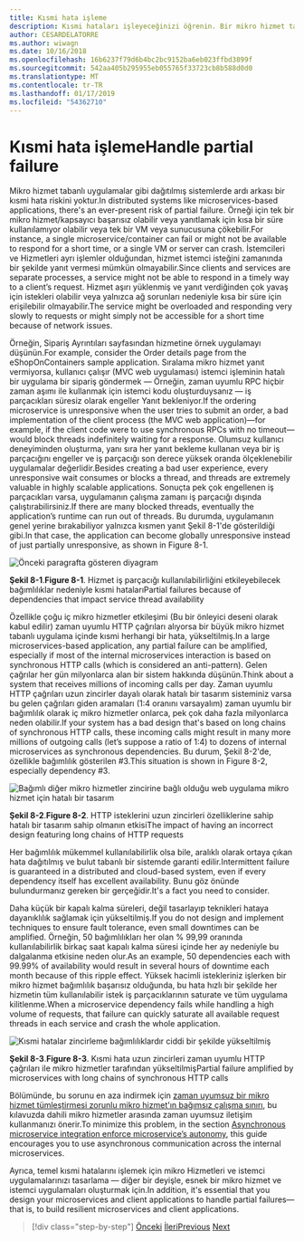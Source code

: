 ```yaml
---
title: Kısmi hata işleme
description: Kısmi hataları işleyeceğinizi öğrenin. Bir mikro hizmet tam olarak işlevsel olmayabilir ancak yine de bazı faydalı bir iş yapmanız mümkün olabilir.
author: CESARDELATORRE
ms.author: wiwagn
ms.date: 10/16/2018
ms.openlocfilehash: 16b6237f79d6b4bc2bc9152ba6eb023ffbd3899f
ms.sourcegitcommit: 542aa405b295955eb055765f33723cb8b588d0d0
ms.translationtype: MT
ms.contentlocale: tr-TR
ms.lasthandoff: 01/17/2019
ms.locfileid: "54362710"
---
```

# <a name="handle-partial-failure"></a><span data-ttu-id="cf0b7-104">Kısmi hata işleme</span><span class="sxs-lookup"><span data-stu-id="cf0b7-104">Handle partial failure</span></span>

<span data-ttu-id="cf0b7-105">Mikro hizmet tabanlı uygulamalar gibi dağıtılmış sistemlerde ardı arkası bir kısmi hata riskini yoktur.</span><span class="sxs-lookup"><span data-stu-id="cf0b7-105">In distributed systems like microservices-based applications, there's an ever-present risk of partial failure.</span></span> <span data-ttu-id="cf0b7-106">Örneği için tek bir mikro hizmet/kapsayıcı başarısız olabilir veya yanıtlamak için kısa bir süre kullanılamıyor olabilir veya tek bir VM veya sunucusuna çökebilir.</span><span class="sxs-lookup"><span data-stu-id="cf0b7-106">For instance, a single microservice/container can fail or might not be available to respond for a short time, or a single VM or server can crash.</span></span> <span data-ttu-id="cf0b7-107">İstemcileri ve Hizmetleri ayrı işlemler olduğundan, hizmet istemci isteğini zamanında bir şekilde yanıt vermesi mümkün olmayabilir.</span><span class="sxs-lookup"><span data-stu-id="cf0b7-107">Since clients and services are separate processes, a service might not be able to respond in a timely way to a client’s request.</span></span> <span data-ttu-id="cf0b7-108">Hizmet aşırı yüklenmiş ve yanıt verdiğinden çok yavaş için istekleri olabilir veya yalnızca ağ sorunları nedeniyle kısa bir süre için erişilebilir olmayabilir.</span><span class="sxs-lookup"><span data-stu-id="cf0b7-108">The service might be overloaded and responding very slowly to requests or might simply not be accessible for a short time because of network issues.</span></span>

<span data-ttu-id="cf0b7-109">Örneğin, Sipariş Ayrıntıları sayfasından hizmetine örnek uygulamayı düşünün.</span><span class="sxs-lookup"><span data-stu-id="cf0b7-109">For example, consider the Order details page from the eShopOnContainers sample application.</span></span> <span data-ttu-id="cf0b7-110">Sıralama mikro hizmet yanıt vermiyorsa, kullanıcı çalışır (MVC web uygulaması) istemci işleminin hatalı bir uygulama bir sipariş göndermek — Örneğin, zaman uyumlu RPC hiçbir zaman aşımı ile kullanmak için istemci kodu oluşturduysanız — iş parçacıkları süresiz olarak engeller Yanıt bekleniyor.</span><span class="sxs-lookup"><span data-stu-id="cf0b7-110">If the ordering microservice is unresponsive when the user tries to submit an order, a bad implementation of the client process (the MVC web application)—for example, if the client code were to use synchronous RPCs with no timeout—would block threads indefinitely waiting for a response.</span></span> <span data-ttu-id="cf0b7-111">Olumsuz kullanıcı deneyiminden oluşturma, yanı sıra her yanıt bekleme kullanan veya bir iş parçacığını engeller ve iş parçacığı son derece yüksek oranda ölçeklenebilir uygulamalar değerlidir.</span><span class="sxs-lookup"><span data-stu-id="cf0b7-111">Besides creating a bad user experience, every unresponsive wait consumes or blocks a thread, and threads are extremely valuable in highly scalable applications.</span></span> <span data-ttu-id="cf0b7-112">Sonuçta pek çok engellenen iş parçacıkları varsa, uygulamanın çalışma zamanı iş parçacığı dışında çalıştırabilirsiniz.</span><span class="sxs-lookup"><span data-stu-id="cf0b7-112">If there are many blocked threads, eventually the application’s runtime can run out of threads.</span></span> <span data-ttu-id="cf0b7-113">Bu durumda, uygulamanın genel yerine bırakabiliyor yalnızca kısmen yanıt Şekil 8-1'de gösterildiği gibi.</span><span class="sxs-lookup"><span data-stu-id="cf0b7-113">In that case, the application can become globally unresponsive instead of just partially unresponsive, as shown in Figure 8-1.</span></span>

![Önceki paragrafta gösteren diyagram](./media/image1.png)

<span data-ttu-id="cf0b7-115">**Şekil 8-1**.</span><span class="sxs-lookup"><span data-stu-id="cf0b7-115">**Figure 8-1**.</span></span> <span data-ttu-id="cf0b7-116">Hizmet iş parçacığı kullanılabilirliğini etkileyebilecek bağımlılıklar nedeniyle kısmi hataları</span><span class="sxs-lookup"><span data-stu-id="cf0b7-116">Partial failures because of dependencies that impact service thread availability</span></span>

<span data-ttu-id="cf0b7-117">Özellikle çoğu iç mikro hizmetler etkileşimi (Bu bir önleyici deseni olarak kabul edilir) zaman uyumlu HTTP çağrıları alıyorsa bir büyük mikro hizmet tabanlı uygulama içinde kısmi herhangi bir hata, yükseltilmiş.</span><span class="sxs-lookup"><span data-stu-id="cf0b7-117">In a large microservices-based application, any partial failure can be amplified, especially if most of the internal microservices interaction is based on synchronous HTTP calls (which is considered an anti-pattern).</span></span> <span data-ttu-id="cf0b7-118">Gelen çağrılar her gün milyonlarca alan bir sistem hakkında düşünün.</span><span class="sxs-lookup"><span data-stu-id="cf0b7-118">Think about a system that receives millions of incoming calls per day.</span></span> <span data-ttu-id="cf0b7-119">Zaman uyumlu HTTP çağrıları uzun zincirler dayalı olarak hatalı bir tasarım sisteminiz varsa bu gelen çağrıları giden aramaları (1:4 oranını varsayalım) zaman uyumlu bir bağımlılık olarak iç mikro hizmetler onlarca, pek çok daha fazla milyonlarca neden olabilir.</span><span class="sxs-lookup"><span data-stu-id="cf0b7-119">If your system has a bad design that's based on long chains of synchronous HTTP calls, these incoming calls might result in many more millions of outgoing calls (let’s suppose a ratio of 1:4) to dozens of internal microservices as synchronous dependencies.</span></span> <span data-ttu-id="cf0b7-120">Bu durum, Şekil 8-2'de, özellikle bağımlılık gösterilen \#3.</span><span class="sxs-lookup"><span data-stu-id="cf0b7-120">This situation is shown in Figure 8-2, especially dependency \#3.</span></span>

![Bağımlı diğer mikro hizmetler zincirine bağlı olduğu web uygulama mikro hizmet için hatalı bir tasarım](./media/image2.png)

<span data-ttu-id="cf0b7-122">**Şekil 8-2**.</span><span class="sxs-lookup"><span data-stu-id="cf0b7-122">**Figure 8-2**.</span></span> <span data-ttu-id="cf0b7-123">HTTP isteklerini uzun zincirleri özelliklerine sahip hatalı bir tasarım sahip olmanın etkisi</span><span class="sxs-lookup"><span data-stu-id="cf0b7-123">The impact of having an incorrect design featuring long chains of HTTP requests</span></span>

<span data-ttu-id="cf0b7-124">Her bağımlılık mükemmel kullanılabilirlik olsa bile, aralıklı olarak ortaya çıkan hata dağıtılmış ve bulut tabanlı bir sistemde garanti edilir.</span><span class="sxs-lookup"><span data-stu-id="cf0b7-124">Intermittent failure is guaranteed in a distributed and cloud-based system, even if every dependency itself has excellent availability.</span></span> <span data-ttu-id="cf0b7-125">Bunu göz önünde bulundurmanız gereken bir gerçeğidir.</span><span class="sxs-lookup"><span data-stu-id="cf0b7-125">It's a fact you need to consider.</span></span>

<span data-ttu-id="cf0b7-126">Daha küçük bir kapalı kalma süreleri, değil tasarlayıp teknikleri hataya dayanıklılık sağlamak için yükseltilmiş.</span><span class="sxs-lookup"><span data-stu-id="cf0b7-126">If you do not design and implement techniques to ensure fault tolerance, even small downtimes can be amplified.</span></span> <span data-ttu-id="cf0b7-127">Örneğin, 50 bağımlılıkları her olan % 99,99 oranında kullanılabilirlik birkaç saat kapalı kalma süresi içinde her ay nedeniyle bu dalgalanma etkisine neden olur.</span><span class="sxs-lookup"><span data-stu-id="cf0b7-127">As an example, 50 dependencies each with 99.99% of availability would result in several hours of downtime each month because of this ripple effect.</span></span> <span data-ttu-id="cf0b7-128">Yüksek hacimli istekleriniz işlerken bir mikro hizmet bağımlılık başarısız olduğunda, bu hata hızlı bir şekilde her hizmetin tüm kullanılabilir istek iş parçacıklarının saturate ve tüm uygulama kilitlenme.</span><span class="sxs-lookup"><span data-stu-id="cf0b7-128">When a microservice dependency fails while handling a high volume of requests, that failure can quickly saturate all available request threads in each service and crash the whole application.</span></span>

![Kısmi hatalar zincirleme bağımlılıklardır ciddi bir şekilde yükseltilmiş](./media/image3.png)

<span data-ttu-id="cf0b7-130">**Şekil 8-3**.</span><span class="sxs-lookup"><span data-stu-id="cf0b7-130">**Figure 8-3**.</span></span> <span data-ttu-id="cf0b7-131">Kısmi hata uzun zincirleri zaman uyumlu HTTP çağrıları ile mikro hizmetler tarafından yükseltilmiş</span><span class="sxs-lookup"><span data-stu-id="cf0b7-131">Partial failure amplified by microservices with long chains of synchronous HTTP calls</span></span>

<span data-ttu-id="cf0b7-132">Bölümünde, bu sorunu en aza indirmek için [zaman uyumsuz bir mikro hizmet tümleştirmesi zorunlu mikro hizmet'ın bağımsız çalışma sınırı](../architect-microservice-container-applications/communication-in-microservice-architecture.md#asynchronous-microservice-integration-enforces-microservices-autonomy), bu kılavuzda dahili mikro hizmetler arasında zaman uyumsuz iletişim kullanmanızı önerir.</span><span class="sxs-lookup"><span data-stu-id="cf0b7-132">To minimize this problem, in the section [Asynchronous microservice integration enforce microservice’s autonomy](../architect-microservice-container-applications/communication-in-microservice-architecture.md#asynchronous-microservice-integration-enforces-microservices-autonomy), this guide encourages you to use asynchronous communication across the internal microservices.</span></span>

<span data-ttu-id="cf0b7-133">Ayrıca, temel kısmi hatalarını işlemek için mikro Hizmetleri ve istemci uygulamalarınızı tasarlama — diğer bir deyişle, esnek bir mikro hizmet ve istemci uygulamaları oluşturmak için.</span><span class="sxs-lookup"><span data-stu-id="cf0b7-133">In addition, it's essential that you design your microservices and client applications to handle partial failures—that is, to build resilient microservices and client applications.</span></span>

>[!div class="step-by-step"]
><span data-ttu-id="cf0b7-134">[Önceki](index.md)
>[İleri](partial-failure-strategies.md)</span><span class="sxs-lookup"><span data-stu-id="cf0b7-134">[Previous](index.md)
[Next](partial-failure-strategies.md)</span></span>